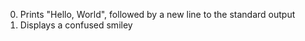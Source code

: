 0. Prints "Hello, World", followed by a new line to the standard output
1. Displays a confused smiley
